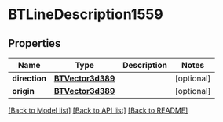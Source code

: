 # BTLineDescription1559

## Properties
Name | Type | Description | Notes
------------ | ------------- | ------------- | -------------
**direction** | [**BTVector3d389**](BTVector3d389.md) |  | [optional] 
**origin** | [**BTVector3d389**](BTVector3d389.md) |  | [optional] 

[[Back to Model list]](../README.md#documentation-for-models) [[Back to API list]](../README.md#documentation-for-api-endpoints) [[Back to README]](../README.md)


